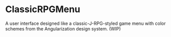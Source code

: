 # ClassicRPGMenu
A user interface designed like a classic-J-RPG-styled game menu with color schemes from the Angularization design system. (WIP)
